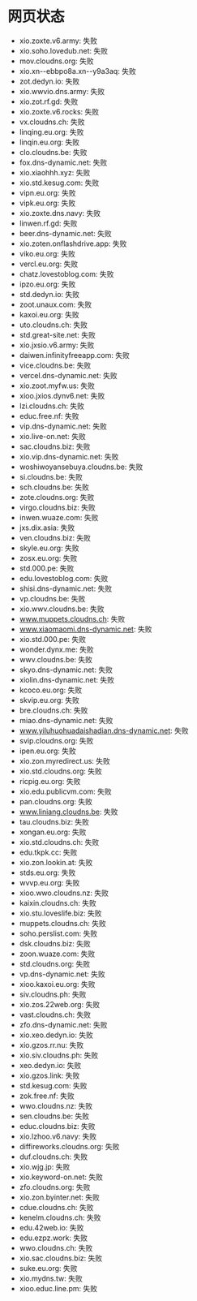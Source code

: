 # 网页状态
- xio.zoxte.v6.army: 失败
- xio.soho.lovedub.net: 失败
- mov.cloudns.org: 失败
- xio.xn--ebbpo8a.xn--y9a3aq: 失败
- zot.dedyn.io: 失败
- xio.wwvio.dns.army: 失败
- xio.zot.rf.gd: 失败
- xio.zoxte.v6.rocks: 失败
- vx.cloudns.ch: 失败
- linqing.eu.org: 失败
- linqin.eu.org: 失败
- clo.cloudns.be: 失败
- fox.dns-dynamic.net: 失败
- xio.xiaohhh.xyz: 失败
- xio.std.kesug.com: 失败
- vipn.eu.org: 失败
- vipk.eu.org: 失败
- xio.zoxte.dns.navy: 失败
- linwen.rf.gd: 失败
- beer.dns-dynamic.net: 失败
- xio.zoten.onflashdrive.app: 失败
- viko.eu.org: 失败
- vercl.eu.org: 失败
- chatz.lovestoblog.com: 失败
- ipzo.eu.org: 失败
- std.dedyn.io: 失败
- zoot.unaux.com: 失败
- kaxoi.eu.org: 失败
- uto.cloudns.ch: 失败
- std.great-site.net: 失败
- xio.jxsio.v6.army: 失败
- daiwen.infinityfreeapp.com: 失败
- vice.cloudns.be: 失败
- vercel.dns-dynamic.net: 失败
- xio.zoot.myfw.us: 失败
- xioo.jxios.dynv6.net: 失败
- lzi.cloudns.ch: 失败
- educ.free.nf: 失败
- vip.dns-dynamic.net: 失败
- xio.live-on.net: 失败
- sac.cloudns.biz: 失败
- xio.vip.dns-dynamic.net: 失败
- woshiwoyansebuya.cloudns.be: 失败
- si.cloudns.be: 失败
- sch.cloudns.be: 失败
- zote.cloudns.org: 失败
- virgo.cloudns.biz: 失败
- inwen.wuaze.com: 失败
- jxs.dix.asia: 失败
- ven.cloudns.biz: 失败
- skyle.eu.org: 失败
- zosx.eu.org: 失败
- std.000.pe: 失败
- edu.lovestoblog.com: 失败
- shisi.dns-dynamic.net: 失败
- vp.cloudns.be: 失败
- xio.wwv.cloudns.be: 失败
- www.muppets.cloudns.ch: 失败
- www.xiaomaomi.dns-dynamic.net: 失败
- xio.std.000.pe: 失败
- wonder.dynx.me: 失败
- wwv.cloudns.be: 失败
- skyo.dns-dynamic.net: 失败
- xiolin.dns-dynamic.net: 失败
- kcoco.eu.org: 失败
- skvip.eu.org: 失败
- bre.cloudns.ch: 失败
- miao.dns-dynamic.net: 失败
- www.yiluhuohuadaishadian.dns-dynamic.net: 失败
- svip.cloudns.org: 失败
- ipen.eu.org: 失败
- xio.zon.myredirect.us: 失败
- xio.std.cloudns.org: 失败
- ricpig.eu.org: 失败
- xio.edu.publicvm.com: 失败
- pan.cloudns.org: 失败
- www.liniang.cloudns.be: 失败
- tau.cloudns.biz: 失败
- xongan.eu.org: 失败
- xio.std.cloudns.ch: 失败
- edu.tkpk.cc: 失败
- xio.zon.lookin.at: 失败
- stds.eu.org: 失败
- wvvp.eu.org: 失败
- xioo.wwo.cloudns.nz: 失败
- kaixin.cloudns.ch: 失败
- xio.stu.loveslife.biz: 失败
- muppets.cloudns.ch: 失败
- soho.perslist.com: 失败
- dsk.cloudns.biz: 失败
- zoon.wuaze.com: 失败
- std.cloudns.org: 失败
- vp.dns-dynamic.net: 失败
- xioo.kaxoi.eu.org: 失败
- siv.cloudns.ph: 失败
- xio.zos.22web.org: 失败
- vast.cloudns.ch: 失败
- zfo.dns-dynamic.net: 失败
- xio.xeo.dedyn.io: 失败
- xio.gzos.rr.nu: 失败
- xio.siv.cloudns.ph: 失败
- xeo.dedyn.io: 失败
- xio.gzos.link: 失败
- std.kesug.com: 失败
- zok.free.nf: 失败
- wwo.cloudns.nz: 失败
- sen.cloudns.be: 失败
- educ.cloudns.biz: 失败
- xio.lzhoo.v6.navy: 失败
- diffireworks.cloudns.org: 失败
- duf.cloudns.ch: 失败
- xio.wjg.jp: 失败
- xio.keyword-on.net: 失败
- zfo.cloudns.org: 失败
- xio.zon.byinter.net: 失败
- cdue.cloudns.ch: 失败
- kenelm.cloudns.ch: 失败
- edu.42web.io: 失败
- edu.ezpz.work: 失败
- wwo.cloudns.ch: 失败
- xio.sac.cloudns.biz: 失败
- suke.eu.org: 失败
- xio.mydns.tw: 失败
- xioo.educ.line.pm: 失败
